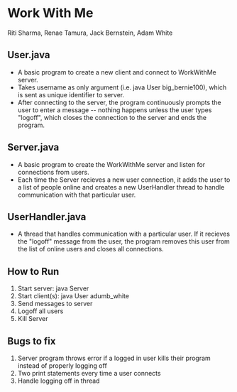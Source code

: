 # Work With Me

Riti Sharma, Renae Tamura, Jack Bernstein, Adam White


## User.java

<ul>
  <li> A basic program to create a new client and connect to WorkWithMe server. </li>
  <li> Takes username as only argument (i.e. java User big_bernie100), which is sent as unique identifier to server. </li>
  <li> After connecting to the server, the program continuously prompts the user to enter a message -- nothing happens unless the user types "logoff", which closes the connection to the server and ends the program. </li>
</ul>


## Server.java

<ul>
  <li> A basic program to create the WorkWithMe server and listen for connections from users.     </li>
  <li> Each time the Server recieves a new user connection, it adds the user to a list of people online and creates a new UserHandler thread to handle communication with that particular user. </li>
</ul>


## UserHandler.java

<ul>
  <li> A thread that handles communication with a particular user. If it recieves the "logoff" message from the user, the program removes this user from the list of online users and closes all connections. </li>
</ul>


## How to Run

1. Start server: java Server
2. Start client(s): java User adumb_white
3. Send messages to server
4. Logoff all users
5. Kill Server

## Bugs to fix

1. Server program throws error if a logged in user kills their program instead of properly logging off
2. Two print statements every time a user connects
3. Handle logging off in thread
